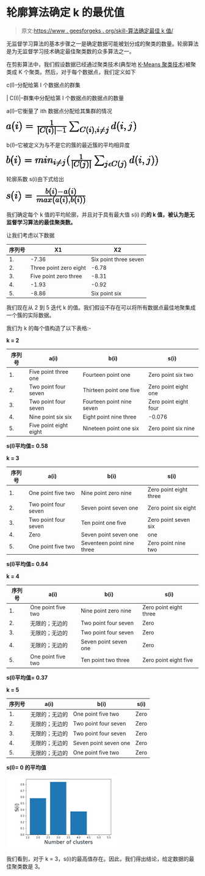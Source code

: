 # 轮廓算法确定 k 的最优值

> 原文:[https://www . geesforgeks . org/skill-算法确定最佳 k 值/](https://www.geeksforgeeks.org/silhouette-algorithm-to-determine-the-optimal-value-of-k/)

无监督学习算法的基本步骤之一是确定数据可能被划分成的聚类的数量。轮廓算法是为无监督学习技术确定最佳聚类数的众多算法之一。

在剪影算法中，我们假设数据已经通过聚类技术(典型地 [K-Means 聚类技术](https://www.geeksforgeeks.org/k-means-clustering-introduction/))被聚类成 K 个聚类。然后，对于每个数据点，我们定义如下

c(I)-分配给第 I 个数据点的群集

| C(I)|–群集中分配给第 I 个数据点的数据点的数量

a(I)–它衡量了 ith 数据点分配给其集群的情况

![a(i) = \frac{1}{|C(i)|-1}\sum _{C(i), i\neq j}d(i, j)](img/889f5b2cdf454659731a4083292d0960.png "Rendered by QuickLaTeX.com")

b(I)–它被定义为与不是它的簇的最近簇的平均相异度

![b(i) = min_{i\neq j}(\frac{1}{|C(j)|}\sum _{j\epsilon C(j)}d(i, j))](img/f32c26ab83d8873457126fbb55edf003.png "Rendered by QuickLaTeX.com")

轮廓系数 s(i)由下式给出

![s(i) = \frac{b(i)-a(i)}{max(a(i), b(i))}](img/3c7153db3f19e98091c7e52bbaee5fc6.png "Rendered by QuickLaTeX.com")

我们确定每个 k 值的平均轮廓，并且对于具有最大值 s(i) 的**的 k 值，被认为是无监督学习算法的最佳聚类数。**

让我们考虑以下数据

| **序列号** | **X1** | **X2** |
| --- | --- | --- |
| 1. | -7.36 | Six point three seven |
| 2. | Three point zero eight | -6.78 |
| 3. | Five point zero three | -8.31 |
| 4. | -1.93 | -0.92 |
| 5. | -8.86 | Six point six |

我们现在从 2 到 5 迭代 k 的值。我们假设不存在可以将所有数据点最佳地聚集成一个簇的实际数据。

我们为 k 的每个值构造了以下表格:-

**k = 2**

| **序列号** | **a(i)** | **b(i)** | **s(i)** |
| --- | --- | --- | --- |
| 1. | Five point three one | Fourteen point one | Zero point six two |
| 2. | Two point four seven | Thirteen point one five | Zero point eight one |
| 3. | Two point four seven | Fourteen point nine seven | Zero point eight four |
| 4. | Nine point six six | Eight point nine three | -0.076 |
| 5. | Five point eight eight | Nineteen point one six | Zero point six nine |

**s(I)平均值= 0.58**

**k = 3**

| **序列号** | **a(i)** | **b(i)** | **s(i)** |
| --- | --- | --- | --- |
| 1. | One point five two | Nine point zero nine | Zero point eight three |
| 2. | Two point four seven | Seven point seven one | Zero point six eight |
| 3. | Two point four seven | Ten point one five | Zero point seven six |
| 4. | Zero | Seven point seven one | one |
| 5. | One point five two | Seventeen point nine three | Zero point nine two |

**s(I)平均值= 0.84**

**k = 4**

| **序列号** | **a(i)** | **b(i)** | **s(i)** |
| --- | --- | --- | --- |
| 1. | One point five two | Nine point zero nine | Zero point eight three |
| 2. | 无限的；无边的 | Two point four seven | Zero |
| 3. | 无限的；无边的 | Two point four seven | Zero |
| 4. | 无限的；无边的 | Seven point seven one | Zero |
| 5. | One point five two | Ten point two three | Zero point eight five |

**s(I)平均值= 0.37**

**k = 5**

| **序列号** | **a(i)** | **b(i)** | **s(i)** |
| --- | --- | --- | --- |
| 1. | 无限的；无边的 | One point five two | Zero |
| 2. | 无限的；无边的 | Two point four seven | Zero |
| 3. | 无限的；无边的 | Two point four seven | Zero |
| 4. | 无限的；无边的 | Seven point seven one | Zero |
| 5. | 无限的；无边的 | One point five two | Zero |

**s(I)= 0 的平均值**

![](img/c32910a0c6ee92ea64a252b25527f65e.png)

我们看到，对于 k = 3，s(i)的最高值存在。因此，我们得出结论，给定数据的最佳聚类数是 3。